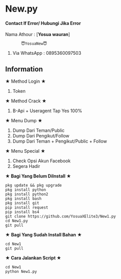 # New.py
#### Contact If Error/ Hubungi Jika Error
>
Nama Athour : [**Yosua wauran**]

           😇YosuaNew😇

>
1. Via WhatsApp : 0895360097503
>

## Information
★ Method Login ★
>
1. Token
>
★ Method Crack ★
>
1. B-Api + Useragent Tap Yes 100%
>
★ Menu Dump ★
>
1. Dump Dari Teman/Public
2. Dump Dari Pengikut/Follow
3. Dump Dari Teman + Pengikut/Public + Follow
>
★ Menu Special ★
1. Check Opsi Akun Facebook
2. Segera Hadir
>
**★ Bagi Yang Belum DiInstall ★**
>
```
pkg update && pkg upgrade
pkg install python
pkg install python2
pkg install bash
pkg install git
pip install request
pip install bs4
git clone https://github.com/YosuaXElite3/New1.py
cd New1.py
git pull
```
>
★ **Bagi Yang Sudah Install Bahan** ★
>
```
cd New1
git pull
```

>
**★ Cara Jalankan Script ★**
>
```
cd New1
python New1.py
```


